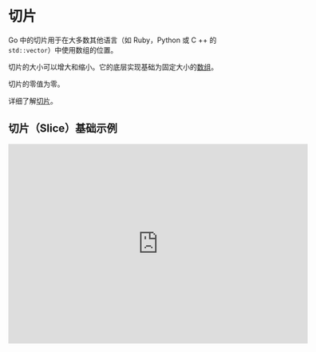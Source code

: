 # 切片

Go 中的切片用于在大多数其他语言（如 Ruby，Python 或 C ++ 的 `std::vector`）中使用数组的位置。

切片的大小可以增大和缩小。它的底层实现基础为固定大小的[数组](arrays.md)。

切片的零值为零。

详细了解[切片](../chapter8/slices.md)。

## 切片（Slice）基础示例

<iframe src='https://glot.io/snippets/fapbodxr68/embed' frameborder='0' scrolling='no' sandbox='allow-forms allow-pointer-lock allow-popups allow-same-origin allow-scripts' width='600' height='400'></iframe>
